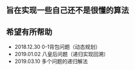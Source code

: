 ## 旨在实现一些自己还不是很懂的算法
## 希望有所帮助
+ 2018.12.30 0-1背包问题（动态规划）
+ 2019.01.02 八皇后问题（递归实现回溯）
+ 2019.03.10 多个问题的递归解法
